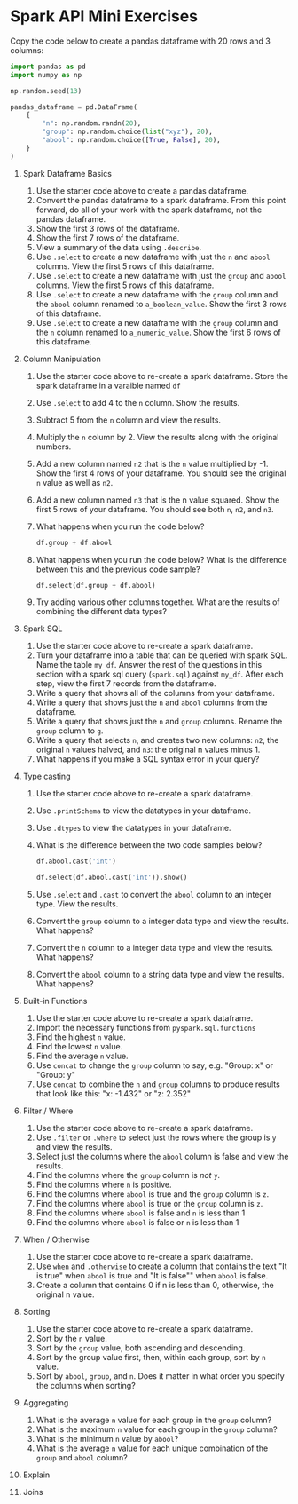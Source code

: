# Spark API Mini Exercises

Copy the code below to create a pandas dataframe with 20 rows and 3 columns:

```python
import pandas as pd
import numpy as np

np.random.seed(13)

pandas_dataframe = pd.DataFrame(
    {
        "n": np.random.randn(20),
        "group": np.random.choice(list("xyz"), 20),
        "abool": np.random.choice([True, False], 20),
    }
)
```

1. Spark Dataframe Basics

    1. Use the starter code above to create a pandas dataframe.
    1. Convert the pandas dataframe to a spark dataframe. From this point
       forward, do all of your work with the spark dataframe, not the pandas
       dataframe.
    1. Show the first 3 rows of the dataframe.
    1. Show the first 7 rows of the dataframe.
    1. View a summary of the data using `.describe`.
    1. Use `.select` to create a new dataframe with just the `n` and `abool`
       columns. View the first 5 rows of this dataframe.
    1. Use `.select` to create a new dataframe with just the `group` and `abool`
       columns. View the first 5 rows of this dataframe.
    1. Use `.select` to create a new dataframe with the `group` column and the
       `abool` column renamed to `a_boolean_value`. Show the first 3 rows of
       this dataframe.
    1. Use `.select` to create a new dataframe with the `group` column and the
       `n` column renamed to `a_numeric_value`. Show the first 6 rows of this
       dataframe.

1. Column Manipulation

    1. Use the starter code above to re-create a spark dataframe. Store the
       spark dataframe in a varaible named `df`

    1. Use `.select` to add 4 to the `n` column. Show the results.

    1. Subtract 5 from the `n` column and view the results.

    1. Multiply the `n` column by 2. View the results along with the original
       numbers.

    1. Add a new column named `n2` that is the `n` value multiplied by -1. Show
       the first 4 rows of your dataframe. You should see the original `n` value
       as well as `n2`.

    1. Add a new column named `n3` that is the n value squared. Show the first 5
       rows of your dataframe. You should see both `n`, `n2`, and `n3`.

    1. What happens when you run the code below?

        ```python
        df.group + df.abool
        ```

    1. What happens when you run the code below? What is the difference between
       this and the previous code sample?

        ```python
        df.select(df.group + df.abool)
        ```

    1. Try adding various other columns together. What are the results of
       combining the different data types?

1. Spark SQL

    1. Use the starter code above to re-create a spark dataframe.
    1. Turn your dataframe into a table that can be queried with spark SQL. Name
       the table `my_df`. Answer the rest of the questions in this section with
       a spark sql query (`spark.sql`) against `my_df`. After each step, view
       the first 7 records from the dataframe.
    1. Write a query that shows all of the columns from your dataframe.
    1. Write a query that shows just the `n` and `abool` columns from the
       dataframe.
    1. Write a query that shows just the `n` and `group` columns. Rename the
       `group` column to `g`.
    1. Write a query that selects `n`, and creates two new columns: `n2`, the
       original `n` values halved, and `n3`: the original n values minus 1.
    1. What happens if you make a SQL syntax error in your query?

1. Type casting

    1. Use the starter code above to re-create a spark dataframe.

    1. Use `.printSchema` to view the datatypes in your dataframe.

    1. Use `.dtypes` to view the datatypes in your dataframe.

    1. What is the difference between the two code samples below?

        ```python
        df.abool.cast('int')
        ```

        ```python
        df.select(df.abool.cast('int')).show()
        ```

    1. Use `.select` and `.cast` to convert the `abool` column to an integer
       type. View the results.
    1. Convert the `group` column to a integer data type and view the results.
       What happens?
    1. Convert the `n` column to a integer data type and view the results. What
       happens?
    1. Convert the `abool` column to a string data type and view the results.
       What happens?

1. Built-in Functions

    1. Use the starter code above to re-create a spark dataframe.
    1. Import the necessary functions from `pyspark.sql.functions`
    1. Find the highest `n` value.
    1. Find the lowest `n` value.
    1. Find the average `n` value.
    1. Use `concat` to change the `group` column to say, e.g. "Group: x" or
       "Group: y"
    1. Use `concat` to combine the `n` and `group` columns to produce results
       that look like this: "x: -1.432" or "z: 2.352"

1. Filter / Where

    1. Use the starter code above to re-create a spark dataframe.
    1. Use `.filter` or `.where` to select just the rows where the group is `y`
       and view the results.
    1. Select just the columns where the `abool` column is false and view the
       results.
    1. Find the columns where the `group` column is *not* `y`.
    1. Find the columns where `n` is positive.
    1. Find the columns where `abool` is true and the `group` column is `z`.
    1. Find the columns where `abool` is true or the `group` column is `z`.
    1. Find the columns where `abool` is false and `n` is less than 1
    1. Find the columns where `abool` is false or `n` is less than 1

1. When / Otherwise

    1. Use the starter code above to re-create a spark dataframe.
    1. Use `when` and `.otherwise` to create a column that contains the text "It
       is true" when `abool` is true and "It is false"" when `abool` is false.
    1. Create a column that contains 0 if n is less than 0, otherwise, the
       original n value.

1. Sorting

    1. Use the starter code above to re-create a spark dataframe.
    1. Sort by the `n` value.
    1. Sort by the `group` value, both ascending and descending.
    1. Sort by the group value first, then, within each group, sort by `n`
       value.
    1. Sort by `abool`, `group`, and `n`. Does it matter in what order you
       specify the columns when sorting?

1. Aggregating

    1. What is the average `n` value for each group in the `group` column?
    1. What is the maximum `n` value for each group in the `group` column?
    1. What is the minimum `n` value by `abool`?
    1. What is the average `n` value for each unique combination of the `group`
       and `abool` column?

1. Explain

1. Joins
